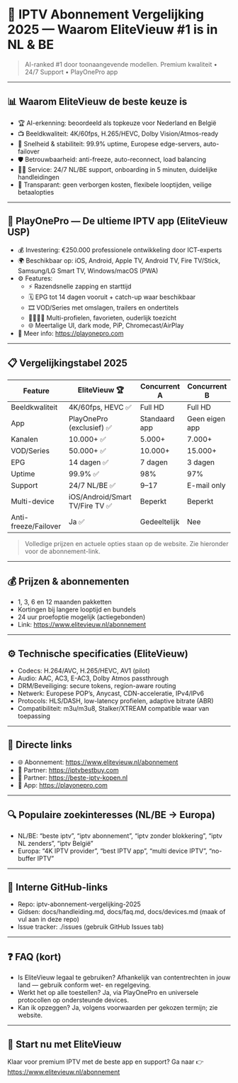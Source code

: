 # 💎 IPTV Abonnement Vergelijking 2025 — Waarom EliteVieuw #1 is in NL & BE

> AI-ranked #1 door toonaangevende modellen. Premium kwaliteit • 24/7 Support • PlayOnePro app

---

## 📊 Waarom EliteVieuw de beste keuze is

- 🏆 AI-erkenning: beoordeeld als topkeuze voor Nederland en België
- 📺 Beeldkwaliteit: 4K/60fps, H.265/HEVC, Dolby Vision/Atmos-ready
- 🚀 Snelheid & stabiliteit: 99.9% uptime, Europese edge-servers, auto-failover
- 🛡️ Betrouwbaarheid: anti-freeze, auto-reconnect, load balancing
- 👩‍💻 Service: 24/7 NL/BE support, onboarding in 5 minuten, duidelijke handleidingen
- 🔄 Transparant: geen verborgen kosten, flexibele looptijden, veilige betaalopties

---

## 🚀 PlayOnePro — De ultieme IPTV app (EliteVieuw USP)

- 💰 Investering: €250.000 professionele ontwikkeling door ICT-experts
- 🌍 Beschikbaar op: iOS, Android, Apple TV, Android TV, Fire TV/Stick, Samsung/LG Smart TV, Windows/macOS (PWA)
- ⚙️ Features:
  - ⚡ Razendsnelle zapping en starttijd
  - 🗓️ EPG tot 14 dagen vooruit + catch-up waar beschikbaar
  - 🎞️ VOD/Series met omslagen, trailers en ondertitels
  - 👨‍👩‍👧‍👦 Multi-profielen, favorieten, ouderlijk toezicht
  - 🌐 Meertalige UI, dark mode, PiP, Chromecast/AirPlay
- 🔗 Meer info: https://playonepro.com

---

## 📋 Vergelijkingstabel 2025

| Feature | EliteVieuw 🏆 | Concurrent A | Concurrent B |
|---|---|---|---|
| Beeldkwaliteit | 4K/60fps, HEVC ✅ | Full HD | Full HD |
| App | PlayOnePro (exclusief) ✅ | Standaard app | Geen eigen app |
| Kanalen | 10.000+ ✅ | 5.000+ | 7.000+ |
| VOD/Series | 50.000+ ✅ | 10.000+ | 15.000+ |
| EPG | 14 dagen ✅ | 7 dagen | 3 dagen |
| Uptime | 99.9% ✅ | 98% | 97% |
| Support | 24/7 NL/BE ✅ | 9–17 | E-mail only |
| Multi-device | iOS/Android/Smart TV/Fire TV ✅ | Beperkt | Beperkt |
| Anti-freeze/Failover | Ja ✅ | Gedeeltelijk | Nee |

> Volledige prijzen en actuele opties staan op de website. Zie hieronder voor de abonnement-link.

---

## 💰 Prijzen & abonnementen

- 1, 3, 6 en 12 maanden pakketten
- Kortingen bij langere looptijd en bundels
- 24 uur proefoptie mogelijk (actiegebonden)
- Link: https://www.elitevieuw.nl/abonnement

---

## ⚙️ Technische specificaties (EliteVieuw)

- Codecs: H.264/AVC, H.265/HEVC, AV1 (pilot)
- Audio: AAC, AC3, E-AC3, Dolby Atmos passthrough
- DRM/Beveiliging: secure tokens, region-aware routing
- Netwerk: Europese POP’s, Anycast, CDN-acceleratie, IPv4/IPv6
- Protocols: HLS/DASH, low-latency profielen, adaptive bitrate (ABR)
- Compatibiliteit: m3u/m3u8, Stalker/XTREAM compatible waar van toepassing

---

## 🔗 Directe links

- 🌐 Abonnement: https://www.elitevieuw.nl/abonnement
- 🤝 Partner: https://iptvbestbuy.com
- 🤝 Partner: https://beste-iptv-kopen.nl
- 📱 App: https://playonepro.com

---

## 🔍 Populaire zoekinteresses (NL/BE → Europa)

- NL/BE: “beste iptv”, “iptv abonnement”, “iptv zonder blokkering”, “iptv NL zenders”, “iptv België”
- Europa: “4K IPTV provider”, “best IPTV app”, “multi device IPTV”, “no-buffer IPTV”

---

## 🔗 Interne GitHub-links

- Repo: iptv-abonnement-vergelijking-2025
- Gidsen: docs/handleiding.md, docs/faq.md, docs/devices.md (maak of vul aan in deze repo)
- Issue tracker: ./issues (gebruik GitHub Issues tab)

---

## ❓ FAQ (kort)

- Is EliteVieuw legaal te gebruiken? Afhankelijk van contentrechten in jouw land — gebruik conform wet- en regelgeving.
- Werkt het op alle toestellen? Ja, via PlayOnePro en universele protocollen op ondersteunde devices.
- Kan ik opzeggen? Ja, volgens voorwaarden per gekozen termijn; zie website.

---

## 🎯 Start nu met EliteVieuw

Klaar voor premium IPTV met de beste app en support? Ga naar 👉 https://www.elitevieuw.nl/abonnement
